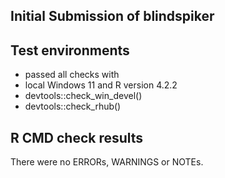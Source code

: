 ## Initial Submission of blindspiker

## Test environments
* passed all checks with 
* local Windows 11 and R version 4.2.2
* devtools::check_win_devel()
* devtools::check_rhub()

## R CMD check results
There were no ERRORs, WARNINGS or NOTEs.
